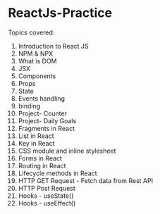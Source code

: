 # ReactJs-Practice
Topics covered:
1. Introduction to React JS
2. NPM & NPX
3. What is DOM
4. JSX
5. Components
6. Props
7. State
8. Events handling
9. binding
10. Project- Counter
11. Project- Daily Goals 
12. Fragments in React
13. List in React
14. Key in React
15. CSS module and inline stylesheet
16. Forms in React
17. Routing in React
18. Lifecycle methods in React
19. HTTP GET Request -  Fetch data from Rest API
20. HTTP Post Request
21. Hooks - useState()
22. Hooks - useEffect()



